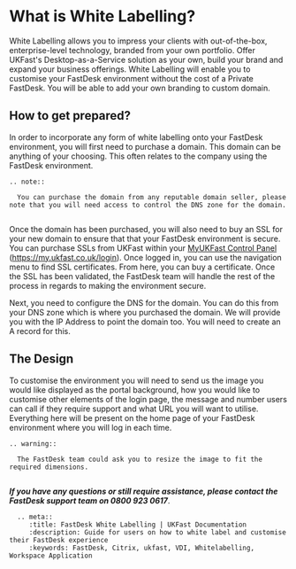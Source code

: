 # What is White Labelling?

White Labelling allows you to impress your clients with out-of-the-box, enterprise-level technology, branded from your own portfolio. Offer UKFast's Desktop-as-a-Service solution as your own, build your brand and expand your business offerings. White Labelling will enable you to customise your FastDesk environment without the cost of a Private FastDesk. You will be able to add your own branding to custom domain.

## How to get prepared? 

In order to incorporate any form of white labelling onto your FastDesk environment, you will first need to purchase a domain. This domain can be anything of your choosing. This often relates to the company using the FastDesk environment. 

```eval_rst
.. note::

  You can purchase the domain from any reputable domain seller, please note that you will need access to control the DNS zone for the domain.
   
```

Once the domain has been purchased, you will also need to buy an SSL for your new domain to ensure that that your FastDesk environment is secure. You can purchase SSLs from UKFast within your [MyUKFast Control Panel](https://my.ukfast.co.uk/login) (https://my.ukfast.co.uk/login). Once logged in, you can use the navigation menu to find SSL certificates. From here, you can buy a certificate. Once the SSL has been validated, the FastDesk team will handle the rest of the process in regards to making the environment secure. 

Next, you need to configure the DNS for the domain. You can do this from your DNS zone which is where you purchased the domain. We will provide you with the IP Address to point the domain too. You will need to create an A record for this.

## The Design

To customise the environment you will need to send us the image you would like displayed as the portal background, how you would like to customise other elements of the login page, the message and number users can call if they require support and what URL you will want to utilise. Everything here will be present on the home page of your FastDesk environment where you will log in each time.


```eval_rst
.. warning::

  The FastDesk team could ask you to resize the image to fit the required dimensions.
   
```

**_If you have any questions or still require assistance, please contact the FastDesk support team on 0800 923 0617_**.

 ```eval_rst
   .. meta::
      :title: FastDesk White Labelling | UKFast Documentation
      :description: Guide for users on how to white label and customise their FastDesk experience
      :keywords: FastDesk, Citrix, ukfast, VDI, Whitelabelling, Workspace Application 

